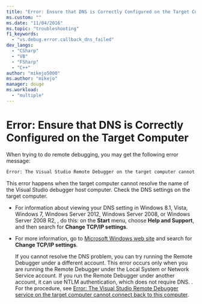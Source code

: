 ```yaml
---
title: "Error: Ensure that DNS is Correctly Configured on the Target Computer | Microsoft Docs"
ms.custom: ""
ms.date: "11/04/2016"
ms.topic: "troubleshooting"
f1_keywords: 
  - "vs.debug.error.callback_dns_failed"
dev_langs: 
  - "CSharp"
  - "VB"
  - "FSharp"
  - "C++"
author: "mikejo5000"
ms.author: "mikejo"
manager: douge
ms.workload: 
  - "multiple"
---
```

# Error: Ensure that DNS is Correctly Configured on the Target Computer
When trying to do remote debugging, you may get the following error message:  
  
```cmd
Error: The Visual Studio Remote Debugger on the target computer cannot connect back to this computer. Ensure that DNS is correctly configured on the target computer.  
```  
  
 This error happens when the target computer cannot resolve the name of the Visual Studio debugger host computer. Check the DNS settings on the target computer.  
  
- For information about viewing your DNS setting in Windows 8.1, Vista, Windows 7, Windows Server 2012, Windows Server 2008, or Windows Server 2008 R2, , do this: on the **Start** menu, choose **Help and Support**, and then search for **Change TCP/IP settings**.  
  
- For more information, go to [Microsoft Windows web site](http://go.microsoft.com/fwlink/?LinkId=252720) and search for **Change TCP/IP settings**.  
  
  If you cannot resolve the DNS problem, you can try running the Remote Debugger under a different account. This error occurs only when you are running the Remote Debugger under the Local System or Network Service account. If you run the Remote Debugger under another account, it can use NTLM authentication, which does not require DNS. . For the procedure, see [Error: The Visual Studio Remote Debugger service on the target computer cannot connect back to this computer](../debugger/error-the-visual-studio-remote-debugger-service-on-the-target-computer-cannot-connect-back-to-this-computer.md).
